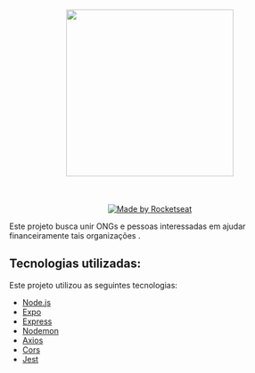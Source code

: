 <h1 align="center">
  <img src="https://user-images.githubusercontent.com/59981795/78054744-e71d6100-7358-11ea-9483-d505d3ffac80.png" width="300"/>
</h1>
<br>
<p align="center">
  <a href="https://rocketseat.com.br">
    <img alt="Made by Rocketseat" src="https://img.shields.io/badge/made%20by-Rocketseat-blue">
  </a>
</p>

Este projeto busca unir ONGs e pessoas interessadas em ajudar financeiramente tais organizações .

## Tecnologias utilizadas:

Este projeto utilizou as seguintes tecnologias:
- [Node.js](https://nodejs.org/en/)
- [Expo](https://expo.io/)
- [Express](https://expressjs.com/pt-br/)
- [Nodemon](https://www.npmjs.com/package/nodemon)
- [Axios](https://www.npmjs.com/package/axios)
- [Cors](https://www.npmjs.com/package/cors)
- [Jest](https://www.npmjs.com/package/jest)
